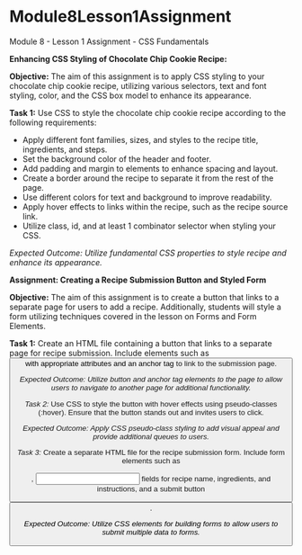 # Module8Lesson1Assignment
Module 8 - Lesson 1 Assignment - CSS Fundamentals

**Enhancing CSS Styling of Chocolate Chip Cookie Recipe:**

**Objective:** The aim of this assignment is to apply CSS styling to your chocolate chip cookie recipe, utilizing various selectors, text and font styling, color, and the CSS box model to enhance its appearance.

**Task 1:** Use CSS to style the chocolate chip cookie recipe according to the following requirements:
- Apply different font families, sizes, and styles to the recipe title, ingredients, and steps.
- Set the background color of the header and footer.
- Add padding and margin to elements to enhance spacing and layout.
- Create a border around the recipe to separate it from the rest of the page.
- Use different colors for text and background to improve readability.
- Apply hover effects to links within the recipe, such as the recipe source link.
- Utilize class, id, and at least 1 combinator selector when styling your CSS. 
  
*Expected Outcome: Utilize fundamental CSS properties to style recipe and enhance its appearance.*


**Assignment: Creating a Recipe Submission Button and Styled Form**

**Objective:** The aim of this assignment is to create a button that links to a separate page for users to add a recipe. Additionally, students will style a form utilizing techniques covered in the lesson on Forms and Form Elements.

**Task 1:** Create an HTML file containing a button that links to a separate page for recipe submission. Include elements such as <button> with appropriate attributes and an anchor tag <a> to link to the submission page.

*Expected Outcome: Utilize button and anchor tag elements to the page to allow users to navigate to another page for additional functionality.*

*Task 2:* Use CSS to style the button with hover effects using pseudo-classes (:hover). Ensure that the button stands out and invites users to click.

*Expected Outcome: Apply CSS pseudo-class styling to add visual appeal and provide additional queues to users.*

*Task 3:* Create a separate HTML file for the recipe submission form. Include form elements such as <form>, <input> fields for recipe name, ingredients, and instructions, and a submit button <button>.

*Expected Outcome: Utilize CSS elements for building forms to allow users to submit multiple data to forms.*

